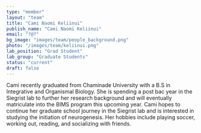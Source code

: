 ```yaml
---
type: "member"
layout: "team"
title: "Cami Naomi Keliinui"
publish_name: "Cami Naomi Keliinui"
email: "?@?"
bg_image: "images/team/people_background.png"
photo: "/images/team/keliinui.png"
lab_position: "Grad Student"
lab_group: "Graduate Students"
status: "current"
draft: false
---
```


Cami recently graduated from Chaminade University with a B.S in Integrative and Organismal Biology.  She is spending a post bac year in the Siegrist lab to further her research background and will eventually matriculate into the BIMS program this upcoming year. Cami hopes to continue her graduate school journey in the Siegrist lab and is interested in studying the initiation of neurogenesis. Her hobbies include playing soccer, working out, reading, and socializing with friends.